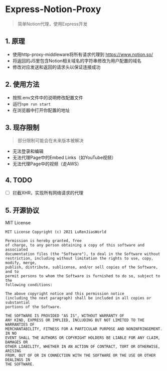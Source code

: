 # Express-Notion-Proxy

> 简单Notion代理，使用Express开发

## 1. 原理
- 使用http-proxy-middleware将所有请求代理到 https://www.notion.so/
- 将返回的JS里包含Notion相关域名的字符串修改为用户配置的域名
- 修改对应发送和返回的请求头以保证连接成功

## 2. 使用方法
- 按照.env文件中的说明修改配置文件
- 运行`npm run start`
- 在浏览器中打开你配置的地址

## 3. 现存限制

> 部分限制可能会在未来版本被解决

- 无法登录和编辑
- 无法代理Page中的Embed Links（如YouTube视频）
- 无法代理Page中的视频（走AWS）

## 4. TODO

- [ ] 拦截XHR，实现所有网络请求的代理
## 5. 开源协议

MIT License

```
MIT License Copyright (c) 2021 LuRenJiasWorld

Permission is hereby granted, free
of charge, to any person obtaining a copy of this software and associated
documentation files (the "Software"), to deal in the Software without
restriction, including without limitation the rights to use, copy, modify, merge,
publish, distribute, sublicense, and/or sell copies of the Software, and to
permit persons to whom the Software is furnished to do so, subject to the
following conditions:

The above copyright notice and this permission notice
(including the next paragraph) shall be included in all copies or substantial
portions of the Software.

THE SOFTWARE IS PROVIDED "AS IS", WITHOUT WARRANTY OF
ANY KIND, EXPRESS OR IMPLIED, INCLUDING BUT NOT LIMITED TO THE WARRANTIES OF
MERCHANTABILITY, FITNESS FOR A PARTICULAR PURPOSE AND NONINFRINGEMENT. IN NO
EVENT SHALL THE AUTHORS OR COPYRIGHT HOLDERS BE LIABLE FOR ANY CLAIM, DAMAGES OR
OTHER LIABILITY, WHETHER IN AN ACTION OF CONTRACT, TORT OR OTHERWISE, ARISING
FROM, OUT OF OR IN CONNECTION WITH THE SOFTWARE OR THE USE OR OTHER DEALINGS IN
THE SOFTWARE.
```
